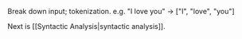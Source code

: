 Break down input; tokenization.
e.g. "I love you" -> ["I", "love", "you"]

Next is [[Syntactic Analysis|syntactic analysis]].